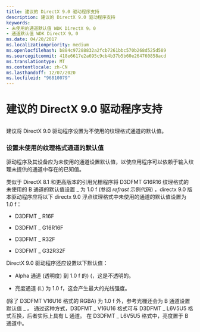 ```yaml
---
title: 建议的 DirectX 9.0 驱动程序支持
description: 建议的 DirectX 9.0 驱动程序支持
keywords:
- 未使用的通道默认值 WDK DirectX 9。0
- 通道默认值 WDK DirectX 9。0
ms.date: 04/20/2017
ms.localizationpriority: medium
ms.openlocfilehash: b884c97288832a2fcb7261bbc570b268d525d589
ms.sourcegitcommit: 418e6617e2a695c9cb4b37b5b60e264760858acd
ms.translationtype: MT
ms.contentlocale: zh-CN
ms.lasthandoff: 12/07/2020
ms.locfileid: "96810079"
---
```

# <a name="recommended-directx-90-driver-support"></a>建议的 DirectX 9.0 驱动程序支持


## <span id="ddk_recommended_directx_9_0_driver_support_gg"></span><span id="DDK_RECOMMENDED_DIRECTX_9_0_DRIVER_SUPPORT_GG"></span>


建议将 DirectX 9.0 驱动程序设置为不使用的纹理格式通道的默认值。

### <a name="span-idsetting_defaults_for_unused_channels_of_texture_formatsspanspan-idsetting_defaults_for_unused_channels_of_texture_formatsspanspan-idsetting_defaults_for_unused_channels_of_texture_formatsspansetting-defaults-for-unused-channels-of-texture-formats"></a><span id="Setting_Defaults_for_Unused_Channels_of_Texture_Formats"></span><span id="setting_defaults_for_unused_channels_of_texture_formats"></span><span id="SETTING_DEFAULTS_FOR_UNUSED_CHANNELS_OF_TEXTURE_FORMATS"></span>设置未使用的纹理格式通道的默认值

驱动程序及其设备应为未使用的通道设置默认值，以使应用程序可以依赖于输入纹理未提供的通道中存在的已知值。

类似于 DirectX 8.1 和更高版本的引用光栅程序将 D3DFMT G16R16 纹理格式的未使用的 B 通道的默认值设置 \_ 为 1.0 f (参阅 *refrast* 示例代码) ，directx 9.0 版本驱动程序应将以下 directx 9.0 浮点纹理格式中未使用的通道的默认值设置为 1.0 f：

-   D3DFMT \_ R16F

-   D3DFMT \_ G16R16F

-   D3DFMT \_ R32F

-   D3DFMT \_ G32R32F

DirectX 9.0 驱动程序还应设置以下默认值：

-   Alpha 通道 (透明度) 到 1.0 f 的)  (，这是不透明的。

-   亮度通道 (L) 为 1.0 f，这会产生最大的光线强度。

 (除了 D3DFMT V16U16 格式的 RGBA) 为 1.0 f 外，参考光栅还会为 B 通道设置默认值 \_ 。 通过这种方式，D3DFMT \_ V16U16 格式可与 D3DFMT \_ L6V5U5 格式互换，后者实际上具有 L 通道。 在 D3DFMT \_ L6V5U5 格式中，亮度置于 B 通道中。

 

 





